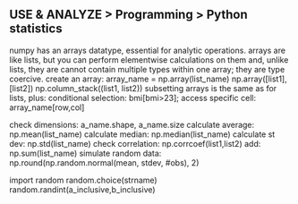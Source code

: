 ## USE & ANALYZE > Programming > Python statistics



numpy has an arrays datatype, essential for analytic operations. arrays are like lists, but you can perform elementwise calculations on them and, unlike lists, 
they are cannot contain multiple types within one array; they are type coercive. 
create an array: array_name = np.array(list_name)
np.array([list1],[list2])
np.column_stack((list1, list2))
subsetting arrays is the same as for lists, plus:
conditional selection: bmi[bmi>23]; 
access specific cell: array_name[row,col]

check dimensions: a_name.shape, a_name.size
calculate average: np.mean(list_name)
calculate median: np.median(list_name)
calculate st dev: np.std(list_name)
check correlation: np.corrcoef(list1,list2)
add: np.sum(list_name)
simulate random data: np.round(np.random.normal(mean, stdev, #obs), 2)

import random
random.choice(strname)
random.randint(a_inclusive,b_inclusive)
